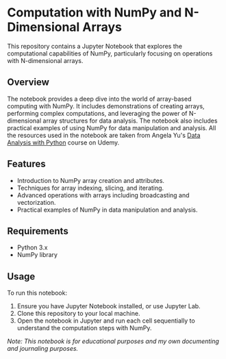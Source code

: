 # Computation with NumPy and N-Dimensional Arrays

This repository contains a Jupyter Notebook that explores the computational capabilities of NumPy, particularly focusing on operations with N-dimensional arrays.

## Overview

The notebook provides a deep dive into the world of array-based computing with NumPy. It includes demonstrations of creating arrays, performing complex computations, and leveraging the power of N-dimensional array structures for data analysis. The notebook also includes practical examples of using NumPy for data manipulation and analysis. All the resources used in the notebook are taken from Angela Yu's [Data Analysis with Python](https://www.udemy.com/course/data-analysis-with-python-pandas/) course on Udemy.

## Features

- Introduction to NumPy array creation and attributes.
- Techniques for array indexing, slicing, and iterating.
- Advanced operations with arrays including broadcasting and vectorization.
- Practical examples of NumPy in data manipulation and analysis.

## Requirements

- Python 3.x
- NumPy library

## Usage

To run this notebook:

1. Ensure you have Jupyter Notebook installed, or use Jupyter Lab.
2. Clone this repository to your local machine.
3. Open the notebook in Jupyter and run each cell sequentially to understand the computation steps with NumPy.

_Note: This notebook is for educational purposes and my own documenting and journaling purposes._
